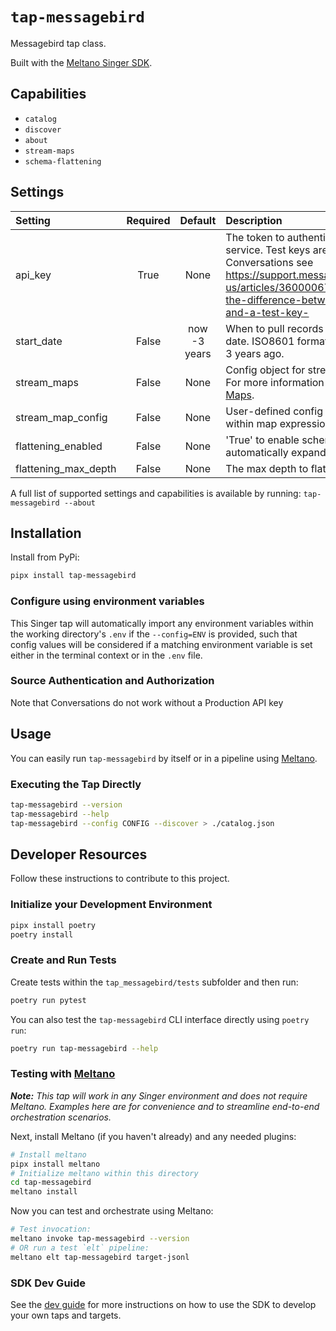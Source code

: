 # `tap-messagebird`

Messagebird tap class.

Built with the [Meltano Singer SDK](https://sdk.meltano.com).

## Capabilities

* `catalog`
* `discover`
* `about`
* `stream-maps`
* `schema-flattening`

## Settings

| Setting             | Required | Default | Description |
|:--------------------|:--------:|:-------:|:------------|
| api_key             | True     | None    | The token to authenticate against the API service. Test keys are not supported for Conversations see https://support.messagebird.com/hc/en-us/articles/360000670709-What-is-the-difference-between-a-live-key-and-a-test-key- |
| start_date          | False    | now -3 years | When to pull records starting at what date. ISO8601 format of date, defaults to 3 years ago. |
| stream_maps         | False    | None    | Config object for stream maps capability. For more information check out [Stream Maps](https://sdk.meltano.com/en/latest/stream_maps.html). |
| stream_map_config   | False    | None    | User-defined config values to be used within map expressions. |
| flattening_enabled  | False    | None    | 'True' to enable schema flattening and automatically expand nested properties. |
| flattening_max_depth| False    | None    | The max depth to flatten schemas. |

A full list of supported settings and capabilities is available by running: `tap-messagebird --about`


## Installation

Install from PyPi:

```bash
pipx install tap-messagebird
```


### Configure using environment variables

This Singer tap will automatically import any environment variables within the working directory's
`.env` if the `--config=ENV` is provided, such that config values will be considered if a matching
environment variable is set either in the terminal context or in the `.env` file.

### Source Authentication and Authorization

Note that Conversations do not work without a Production API key

## Usage

You can easily run `tap-messagebird` by itself or in a pipeline using [Meltano](https://meltano.com/).

### Executing the Tap Directly

```bash
tap-messagebird --version
tap-messagebird --help
tap-messagebird --config CONFIG --discover > ./catalog.json
```

## Developer Resources

Follow these instructions to contribute to this project.

### Initialize your Development Environment

```bash
pipx install poetry
poetry install
```

### Create and Run Tests

Create tests within the `tap_messagebird/tests` subfolder and
  then run:

```bash
poetry run pytest
```

You can also test the `tap-messagebird` CLI interface directly using `poetry run`:

```bash
poetry run tap-messagebird --help
```

### Testing with [Meltano](https://www.meltano.com)

_**Note:** This tap will work in any Singer environment and does not require Meltano.
Examples here are for convenience and to streamline end-to-end orchestration scenarios._

Next, install Meltano (if you haven't already) and any needed plugins:

```bash
# Install meltano
pipx install meltano
# Initialize meltano within this directory
cd tap-messagebird
meltano install
```

Now you can test and orchestrate using Meltano:

```bash
# Test invocation:
meltano invoke tap-messagebird --version
# OR run a test `elt` pipeline:
meltano elt tap-messagebird target-jsonl
```

### SDK Dev Guide

See the [dev guide](https://sdk.meltano.com/en/latest/dev_guide.html) for more instructions on how to use the SDK to
develop your own taps and targets.
